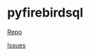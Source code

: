 # pyfirebirdsql

[Repo](https://github.com/nakagami/pyfirebirdsql/)

[Issues](https://github.com/nakagami/pyfirebirdsql/issues)

